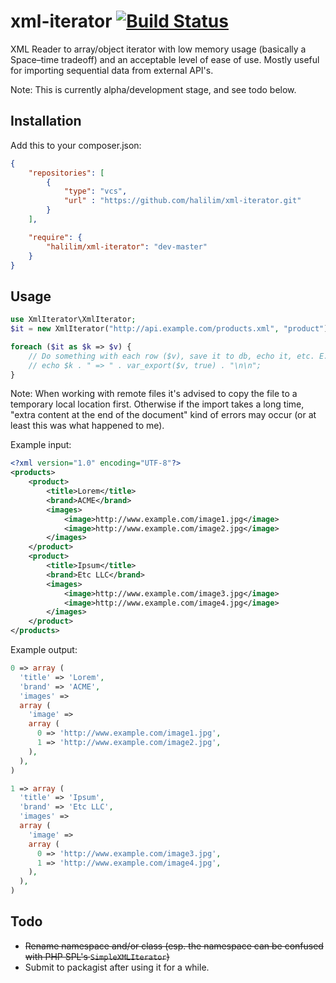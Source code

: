 xml-iterator [![Build Status](https://travis-ci.org/halilim/xml-iterator.png)](https://travis-ci.org/halilim/xml-iterator)
============

XML Reader to array/object iterator with low memory usage (basically a Space–time tradeoff) and an acceptable level of ease of use.
Mostly useful for importing sequential data from external API's.

Note: This is currently alpha/development stage, and see todo below.


Installation
------------

Add this to your composer.json:
```json
{
    "repositories": [
        {
            "type": "vcs",
            "url" : "https://github.com/halilim/xml-iterator.git"
        }
    ],

    "require": {
        "halilim/xml-iterator": "dev-master"
    }
}
```

Usage
-----
```php
use XmlIterator\XmlIterator;
$it = new XmlIterator("http://api.example.com/products.xml", "product");

foreach ($it as $k => $v) {
    // Do something with each row ($v), save it to db, echo it, etc. E.g.:
    // echo $k . " => " . var_export($v, true) . "\n\n";
}
```

Note: When working with remote files it's advised to copy the file to a temporary local location first. 
Otherwise if the import takes a long time, "extra content at the end of the document" kind of errors may occur (or at least this was what happened to me).

Example input:
```xml
<?xml version="1.0" encoding="UTF-8"?>
<products>
    <product>
        <title>Lorem</title>
        <brand>ACME</brand>
        <images>
            <image>http://www.example.com/image1.jpg</image>
            <image>http://www.example.com/image2.jpg</image>
        </images>
    </product>
    <product>
        <title>Ipsum</title>
        <brand>Etc LLC</brand>
        <images>
            <image>http://www.example.com/image3.jpg</image>
            <image>http://www.example.com/image4.jpg</image>
        </images>
    </product>
</products>
```

Example output:
```php
0 => array (
  'title' => 'Lorem',
  'brand' => 'ACME',
  'images' =>
  array (
    'image' =>
    array (
      0 => 'http://www.example.com/image1.jpg',
      1 => 'http://www.example.com/image2.jpg',
    ),
  ),
)

1 => array (
  'title' => 'Ipsum',
  'brand' => 'Etc LLC',
  'images' =>
  array (
    'image' =>
    array (
      0 => 'http://www.example.com/image3.jpg',
      1 => 'http://www.example.com/image4.jpg',
    ),
  ),
)
```

Todo
----

* ~~Rename namespace and/or class (esp. the namespace can be confused with PHP SPL's `SimpleXMLIterator`)~~
* Submit to packagist after using it for a while.
